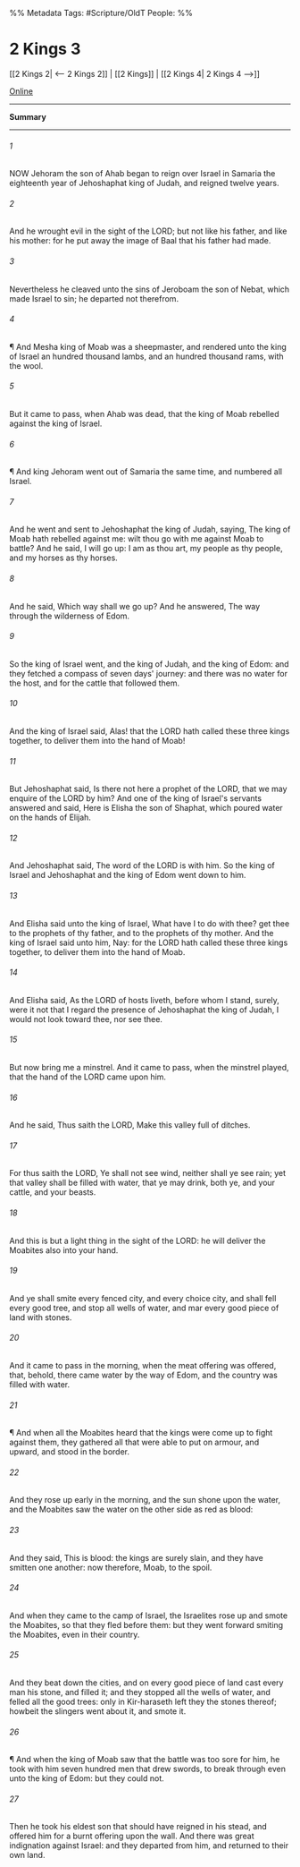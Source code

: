 

%% Metadata
Tags: #Scripture/OldT
People: 
%%
# 2 Kings 3
[[2 Kings 2| <-- 2 Kings 2]] | [[2 Kings]] | [[2 Kings 4| 2 Kings 4 -->]]

[Online](https://churchofjesuschrist.org/study/scriptures/ot/2-kgs/3?lang=eng)

---
__Summary__



---

###### 1
NOW Jehoram the son of Ahab began to reign over Israel in Samaria the eighteenth year of Jehoshaphat king of Judah, and reigned twelve years.
###### 2
And he wrought evil in the sight of the LORD; but not like his father, and like his mother: for he put away the image of Baal that his father had made.
###### 3
Nevertheless he cleaved unto the sins of Jeroboam the son of Nebat, which made Israel to sin; he departed not therefrom.
###### 4
¶ And Mesha king of Moab was a sheepmaster, and rendered unto the king of Israel an hundred thousand lambs, and an hundred thousand rams, with the wool.
###### 5
But it came to pass, when Ahab was dead, that the king of Moab rebelled against the king of Israel.
###### 6
¶ And king Jehoram went out of Samaria the same time, and numbered all Israel.
###### 7
And he went and sent to Jehoshaphat the king of Judah, saying, The king of Moab hath rebelled against me: wilt thou go with me against Moab to battle?  And he said, I will go up: I am as thou art, my people as thy people, and my horses as thy horses.
###### 8
And he said, Which way shall we go up?  And he answered, The way through the wilderness of Edom.
###### 9
So the king of Israel went, and the king of Judah, and the king of Edom: and they fetched a compass of seven days' journey: and there was no water for the host, and for the cattle that followed them.
###### 10
And the king of Israel said, Alas!  that the LORD hath called these three kings together, to deliver them into the hand of Moab!
###### 11
But Jehoshaphat said, Is there not here a prophet of the LORD, that we may enquire of the LORD by him?  And one of the king of Israel's servants answered and said, Here is Elisha the son of Shaphat, which poured water on the hands of Elijah.
###### 12
And Jehoshaphat said, The word of the LORD is with him.  So the king of Israel and Jehoshaphat and the king of Edom went down to him.
###### 13
And Elisha said unto the king of Israel, What have I to do with thee?  get thee to the prophets of thy father, and to the prophets of thy mother.  And the king of Israel said unto him, Nay: for the LORD hath called these three kings together, to deliver them into the hand of Moab.
###### 14
And Elisha said, As the LORD of hosts liveth, before whom I stand, surely, were it not that I regard the presence of Jehoshaphat the king of Judah, I would not look toward thee, nor see thee.
###### 15
But now bring me a minstrel.  And it came to pass, when the minstrel played, that the hand of the LORD came upon him.
###### 16
And he said, Thus saith the LORD, Make this valley full of ditches.
###### 17
For thus saith the LORD, Ye shall not see wind, neither shall ye see rain; yet that valley shall be filled with water, that ye may drink, both ye, and your cattle, and your beasts.
###### 18
And this is but a light thing in the sight of the LORD: he will deliver the Moabites also into your hand.
###### 19
And ye shall smite every fenced city, and every choice city, and shall fell every good tree, and stop all wells of water, and mar every good piece of land with stones.
###### 20
And it came to pass in the morning, when the meat offering was offered, that, behold, there came water by the way of Edom, and the country was filled with water.
###### 21
¶ And when all the Moabites heard that the kings were come up to fight against them, they gathered all that were able to put on armour, and upward, and stood in the border.
###### 22
And they rose up early in the morning, and the sun shone upon the water, and the Moabites saw the water on the other side as red as blood:
###### 23
And they said, This is blood: the kings are surely slain, and they have smitten one another: now therefore, Moab, to the spoil.
###### 24
And when they came to the camp of Israel, the Israelites rose up and smote the Moabites, so that they fled before them: but they went forward smiting the Moabites, even in their country.
###### 25
And they beat down the cities, and on every good piece of land cast every man his stone, and filled it; and they stopped all the wells of water, and felled all the good trees: only in Kir-haraseth left they the stones thereof; howbeit the slingers went about it, and smote it.
###### 26
¶ And when the king of Moab saw that the battle was too sore for him, he took with him seven hundred men that drew swords, to break through even unto the king of Edom: but they could not.
###### 27
Then he took his eldest son that should have reigned in his stead, and offered him for a burnt offering upon the wall.  And there was great indignation against Israel: and they departed from him, and returned to their own land.



